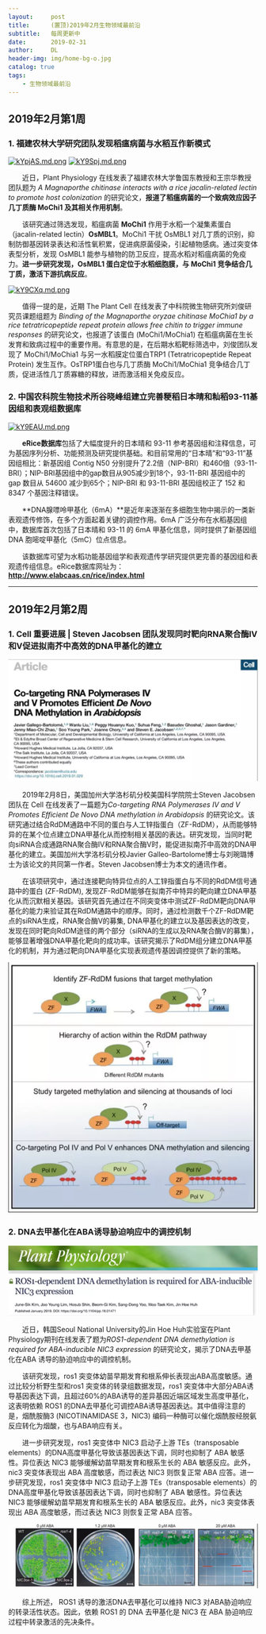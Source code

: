 ```yaml
---
layout:     post
title:      (置顶)2019年2月生物领域最前沿
subtitle:   每周更新中
date:       2019-02-31
author:     DL
header-img: img/home-bg-o.jpg
catalog: true
tags:
    - 生物领域最前沿
---
```


## 2019年2月第1周

### 1. 福建农林大学研究团队发现稻瘟病菌与水稻互作新模式

[![kYpjAS.md.png](https://s2.ax1x.com/2019/02/05/kYpjAS.md.png)](https://imgchr.com/i/kYpjAS)
[![kY9Spj.md.png](https://s2.ax1x.com/2019/02/05/kY9Spj.md.png)](https://imgchr.com/i/kY9Spj)

&emsp;&emsp;近日，Plant Physiology 在线发表了福建农林大学鲁国东教授和王宗华教授团队题为 *A Magnaporthe chitinase interacts with a rice jacalin-related lectin to promote host colonization* 的研究论文，**报道了稻瘟病菌的一个致病效应因子几丁质酶 MoChi1 及其相关作用机制**。

&emsp;&emsp;该研究通过筛选发现，稻瘟病菌 **MoChi1** 作用于水稻一个凝集素蛋白（jacalin-related lectin）**OsMBL1**。MoChi1 干扰 OsMBL1 对几丁质的识别，抑制防御基因转录表达和活性氧积累，促进病原菌侵染，引起植物感病。通过突变体表型分析，发现 OsMBL1 能参与植物的防卫反应，提高水稻对稻瘟病菌的免疫力。**进一步研究发现，OsMBL1 蛋白定位于水稻细胞膜，与 MoChi1 竞争结合几丁质，激活下游抗病反应**。

[![kY9CXq.md.png](https://s2.ax1x.com/2019/02/05/kY9CXq.md.png)](https://imgchr.com/i/kY9CXq)

&emsp;&emsp;值得一提的是，近期 The Plant Cell  在线发表了中科院微生物研究所刘俊研究员课题组题为 *Binding of the Magnaporthe oryzae chitinase MoChia1 by a rice tetratricopeptide repeat protein allows free chitin to trigger immune responses* 的研究论文，也报道了该蛋白 (MoChi1/MoChia1) 在稻瘟病菌在生长发育和致病过程中的重要作用。有意思的是，在后期水稻靶标筛选中，刘俊团队发现了 MoChi1/MoChia1 与另一水稻膜定位蛋白TRP1 (Tetratricopeptide Repeat Protein) 发生互作。OsTRP1蛋白也与几丁质酶 MoChi1/MoChia1 竞争结合几丁质，促进活性几丁质寡糖的释放，进而激活相关免疫反应。

### 2. 中国农科院生物技术所谷晓峰组建立完善粳稻日本晴和籼稻93-11基因组和表观组数据库

[![kY9EAU.md.png](https://s2.ax1x.com/2019/02/05/kY9EAU.md.png)](https://imgchr.com/i/kY9EAU)

&emsp;&emsp;**eRice数据库**包括了大幅度提升的日本晴和 93-11 参考基因组和注释信息，可为基因序列分析、功能预测及研究提供基础。和目前常用的“日本晴”和“93-11”基因组相比：新基因组 Contig N50 分别提升了2.2倍（NIP-BRI）和460倍（93-11-BRI）；NIP-BRI基因组中的gap数目从905减少到18个，93-11-BRI 基因组中的 gap 数目从 54600 减少到65个；NIP-BRI 和 93-11-BRI 基因组校正了 152 和 8347 个基因注释错误。

&emsp;&emsp;**DNA腺嘌呤甲基化（6mA）**是近年来逐渐在多细胞生物中揭示的一类新表观遗传修饰，在多个方面起着关键的调控作用。6mA 广泛分布在水稻基因组中，数据库首次包括了日本晴和 93-11 的 6mA 甲基化信息，同时提供了新基因组 DNA 胞嘧啶甲基化（5mC）位点信息。

&emsp;&emsp;该数据库可望为水稻功能基因组学和表观遗传学研究提供更完善的基因组和表观遗传组信息。eRice数据库网址为：**http://www.elabcaas.cn/rice/index.html**

---

## 2019年2月第2周

### 1. Cell 重要进展 | Steven Jacobsen 团队发现同时靶向RNA聚合酶IV和V促进拟南芥中高效的DNA甲基化的建立

![1](img/20190212_1.png)

&emsp;&emsp;2019年2月8日，美国加州大学洛杉矶分校美国科学院院士Steven Jacobsen团队在 Cell 在线发表了一篇题为*Co-targeting RNA Polymerases IV and V Promotes Efficient De Novo DNA methylation in Arabidopsis* 的研究论文。该研究通过结合RdDM通路中不同的蛋白与人工锌指蛋白（ZF-RdDM），从而能够特异的在某个位点建立DNA甲基化从而控制相关基因的表达。研究发现，当同时靶向siRNA合成通路RNA聚合酶IV和RNA聚合酶V时，能促进拟南芥中高效的DNA甲基化的建立。美国加州大学洛杉矶分校Javier Galleo-Bartolome博士与刘琬璐博士为该论文的共同第一作者。Steven Jacobsen博士为本文的通讯作者。

&emsp;&emsp;在该项研究中，通过连接靶向特异位点的人工锌指蛋白与不同的RdDM信号通路中的蛋白 (ZF-RdDM), 发现ZF-RdDM能够在拟南芥中特异的靶向建立DNA甲基化从而沉默相关基因。该研究首先通过在不同突变体中测试ZF-RdDM靶向DNA甲基化的能力来验证其在RdDM通路中的顺序。同时，通过检测数千个ZF-RdDM靶点的siRNA生成，RNA聚合酶V的募集, DNA甲基化的建立以及基因表达的改变，发现在同时靶向RdDM途径的两个部分（siRNA的生成以及RNA聚合酶V的募集），能够显著增强DNA甲基化靶向的成功率。该研究揭示了RdDM组分建立DNA甲基化的机制，并为通过靶向DNA甲基化实现表观遗传基因调控提供了新的策略。

![1](img/20190212_2.png)

### 2. DNA去甲基化在ABA诱导胁迫响应中的调控机制

![1](img/20190212_3.png)

&emsp;&emsp;近日，韩国Seoul National University的Jin Hoe Huh实验室在Plant Physiology期刊在线发表了题为*ROS1-dependent DNA demethylation is required for ABA-inducible NIC3 expression* 的研究论文，揭示了DNA去甲基化在ABA 诱导的胁迫响应中的调控机制。

&emsp;&emsp;该研究发现，ros1 突变体幼苗早期发育和根系伸长表现出ABA高度敏感。通过比较分析野生型和ros1  突变体的转录组数据发现，ros1 突变体中大部分ABA诱导基因表达下调，且超过60%的ABA诱导的差异基因近端区域发生高度甲基化，这表明依赖 ROS1 的DNA去甲基化可调控ABA诱导基因表达。其中值得注意的是，烟酰胺酶3 (NICOTINAMIDASE 3，NIC3) 编码一种酶可以催化烟酰胺经脱氨反应转化为烟酸，也与ABA响应有关。

&emsp;&emsp;进一步研究发现，ros1 突变体中 NIC3 启动子上游 TEs（transposable elements）的DNA高度甲基化导致该基因表达下调，同时也抑制了 ABA 敏感性。异位表达 NIC3 能够缓解幼苗早期发育和根系生长的 ABA 敏感反应。此外，nic3 突变体表现出 ABA 高度敏感，而过表达 NIC3 则恢复正常 ABA 应答。进一步研究发现，ros1 突变体中 NIC3 启动子上游 TEs（transposable elements）的DNA高度甲基化导致该基因表达下调，同时也抑制了 ABA 敏感性。异位表达 NIC3 能够缓解幼苗早期发育和根系生长的 ABA 敏感反应。此外，nic3 突变体表现出 ABA 高度敏感，而过表达 NIC3 则恢复正常 ABA 应答。

![1](img/20190212_4.png)

&emsp;&emsp;综上所述， ROS1 诱导的激活DNA去甲基化可以维持 NIC3 对ABA胁迫响应的转录活性状态。因此，依赖 ROS1 的 DNA 去甲基化是 NIC3 在 ABA 胁迫响应过程中转录激活的先决条件。
